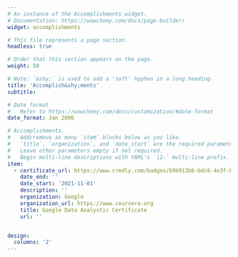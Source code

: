 ```yaml
---
# An instance of the Accomplishments widget.
# Documentation: https://wowchemy.com/docs/page-builder/
widget: accomplishments

# This file represents a page section.
headless: true

# Order that this section appears on the page.
weight: 50

# Note: `&shy;` is used to add a 'soft' hyphen in a long heading.
title: 'Accomplish&shy;ments'
subtitle:

# Date format
#   Refer to https://wowchemy.com/docs/customization/#date-format
date_format: Jan 2006

# Accomplishments.
#   Add/remove as many `item` blocks below as you like.
#   `title`, `organization`, and `date_start` are the required parameters.
#   Leave other parameters empty if not required.
#   Begin multi-line descriptions with YAML's `|2-` multi-line prefix.
item:
  - certificate_url: https://www.credly.com/badges/b9b913bb-bdc6-4e3f-b87c-a361aa6ad455?source=linked_in_profile
    date_end: ''
    date_start: '2021-11-01'
    description: ''
    organization: Google
    organization_url: https://www.coursera.org
    title: Google Data Analystic Certificate
    url: ''


design:
  columns: '2'
---
```

